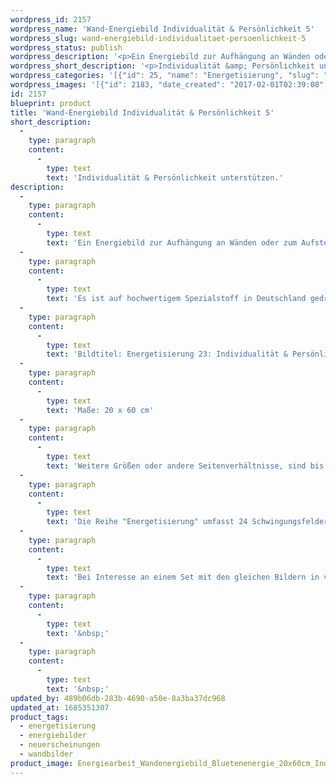 ```yaml
---
wordpress_id: 2157
wordpress_name: 'Wand-Energiebild Individualität & Persönlichkeit 5'
wordpress_slug: wand-energiebild-individualitaet-persoenlichkeit-5
wordpress_status: publish
wordpress_description: '<p>Ein Energiebild zur Aufhängung an Wänden oder zum Aufstellen im Raum mit einem aktivierbaren Schwingungsfeld zu: Individualität und Persönlichkeit. Bei diesem Bild ist der Aspekt betont, auch die als schwierig erlebten Seiten einer Persönlichkeit angemessen zu betrachten und zu behandeln.</p><p>Es ist auf hochwertigem Spezialstoff in Deutschland gedruckt und sorgfältig in Handarbeit auf Holzkeilrahmen aufgezogen. Laut Herstellerangaben ist der farbintensive Druck 70 Jahre lichtecht, waschbar und in einem umweltorientierten Verfahren hergestellt. Der Oberstoff ist mit einer Spezialbeschichtung unterfüttert, so dass, bei Aufhängung an der Wand, der rückseitige Holzrahmen auch bei hellen Farben unsichtbar ist.</p><p>Bildtitel: Energetisierung 23: Individualität &amp; Persönlichkeit 5. Reihe: Energetisierung</p><p>Maße: 20 x 60 cm</p><p>Weitere Größen oder andere Seitenverhältnisse, sind bis 200 cm individuell für Sie innerhalb weniger Tage herstellbar. Bitte kontaktieren Sie uns hierfür unter <a href="mailto:info@elvedenverlag.de">info@elvedenverlag.de</a>.</p><p>Die Reihe "Energetisierung" umfasst 24 Schwingungsfelder in Bezug auf die Facetten des menschlichen Lebens mit seinen Gefühlen, Fähigkeiten, Einstellungen und Aktivitäten. In jedem der 24 Schwingungsfelder sind zusätzliche Impulse enthalten zu den jeweils zugehörigen thematischen Wissenspools. Funktionen und Teilbereiche des menschlichen Körpers.<br />Bei Interesse an einem Set mit den gleichen Bildern in verschiedenen Größen oder unterschiedlichen Bildern dieser Reihe wenden Sie sich bitte direkt an uns. Wir informieren Sie gerne über die Vergünstigungen. Für Praxiseinrichtungen etc. beraten wir Sie gerne. Das Energiefeld dieses Bildes kann aktiviert werden über das bewusste Konzentrieren auf den für sich selbst erwünschten inneren Zustand im Zusammenhang mit dem Bildtitel. Es aktiviert sich jeweils der Teil des Schwingungsfeldes, welcher aktuell individuell förderlich ist.</p><p><a href="https://my.feenbaum.de/anwendung-energie-wandbilder/">Anwendungshinweise</a>      <a href="https://my.feenbaum.de/produktinformation-wandbilder/">Produktinformationen</a></p><p>&nbsp;</p><p>&nbsp;</p>'
wordpress_short_description: '<p>Individualität &amp; Persönlichkeit unterstützen.<br /><em>Hinweis: Das Wasserzeichen „Elveden Verlag Energiebild“ wird nicht mit gedruckt</em></p>'
wordpress_categories: '[{"id": 25, "name": "Energetisierung", "slug": "energetisierung"}, {"id": 22, "name": "Energiebilder", "slug": "energiebilder"}, {"id": 66, "name": "Neuerscheinungen", "slug": "neuerscheinungen"}, {"id": 24, "name": "Wandbilder", "slug": "wandbilder"}]'
wordpress_images: '[{"id": 2183, "date_created": "2017-02-01T02:39:08", "date_created_gmt": "2017-02-01T00:39:08", "date_modified": "2017-02-01T02:39:08", "date_modified_gmt": "2017-02-01T00:39:08", "src": "https://my.feenbaum.de/wp-content/uploads/2017/02/Energiearbeit_Wandenergiebild_Bluetenenergie_20x60cm_IndividualitaetPersoenlichkeit-5_800x800-W.jpg", "name": "Energiearbeit_Wandenergiebild_Bluetenenergie_20x60cm_Individualitaet&#038;Persoenlichkeit 5_800x800-W", "alt": ""}]'
id: 2157
blueprint: product
title: 'Wand-Energiebild Individualität & Persönlichkeit 5'
short_description:
  -
    type: paragraph
    content:
      -
        type: text
        text: 'Individualität & Persönlichkeit unterstützen.'
description:
  -
    type: paragraph
    content:
      -
        type: text
        text: 'Ein Energiebild zur Aufhängung an Wänden oder zum Aufstellen im Raum mit einem aktivierbaren Schwingungsfeld zu: Individualität und Persönlichkeit. Bei diesem Bild ist der Aspekt betont, auch die als schwierig erlebten Seiten einer Persönlichkeit angemessen zu betrachten und zu behandeln.'
  -
    type: paragraph
    content:
      -
        type: text
        text: 'Es ist auf hochwertigem Spezialstoff in Deutschland gedruckt und sorgfältig in Handarbeit auf Holzkeilrahmen aufgezogen. Laut Herstellerangaben ist der farbintensive Druck 70 Jahre lichtecht, waschbar und in einem umweltorientierten Verfahren hergestellt. Der Oberstoff ist mit einer Spezialbeschichtung unterfüttert, so dass, bei Aufhängung an der Wand, der rückseitige Holzrahmen auch bei hellen Farben unsichtbar ist.'
  -
    type: paragraph
    content:
      -
        type: text
        text: 'Bildtitel: Energetisierung 23: Individualität & Persönlichkeit 5. Reihe: Energetisierung'
  -
    type: paragraph
    content:
      -
        type: text
        text: 'Maße: 20 x 60 cm'
  -
    type: paragraph
    content:
      -
        type: text
        text: 'Weitere Größen oder andere Seitenverhältnisse, sind bis 200 cm individuell für Sie innerhalb weniger Tage herstellbar. Bitte kontaktieren Sie uns hierfür unter info@elvedenverlag.de.'
  -
    type: paragraph
    content:
      -
        type: text
        text: 'Die Reihe "Energetisierung" umfasst 24 Schwingungsfelder in Bezug auf die Facetten des menschlichen Lebens mit seinen Gefühlen, Fähigkeiten, Einstellungen und Aktivitäten. In jedem der 24 Schwingungsfelder sind zusätzliche Impulse enthalten zu den jeweils zugehörigen thematischen Wissenspools. Funktionen und Teilbereiche des menschlichen Körpers.'
  -
    type: paragraph
    content:
      -
        type: text
        text: 'Bei Interesse an einem Set mit den gleichen Bildern in verschiedenen Größen oder unterschiedlichen Bildern dieser Reihe wenden Sie sich bitte direkt an uns. Wir informieren Sie gerne über die Vergünstigungen. Für Praxiseinrichtungen etc. beraten wir Sie gerne. Das Energiefeld dieses Bildes kann aktiviert werden über das bewusste Konzentrieren auf den für sich selbst erwünschten inneren Zustand im Zusammenhang mit dem Bildtitel. Es aktiviert sich jeweils der Teil des Schwingungsfeldes, welcher aktuell individuell förderlich ist.'
  -
    type: paragraph
    content:
      -
        type: text
        text: '&nbsp;'
  -
    type: paragraph
    content:
      -
        type: text
        text: '&nbsp;'
updated_by: 489b06db-283b-4690-a50e-8a3ba37dc968
updated_at: 1685351307
product_tags:
  - energetisierung
  - energiebilder
  - neuerscheinungen
  - wandbilder
product_image: Energiearbeit_Wandenergiebild_Bluetenenergie_20x60cm_IndividualitaetPersoenlichkeit-5_800x800-W.jpg
---
```

